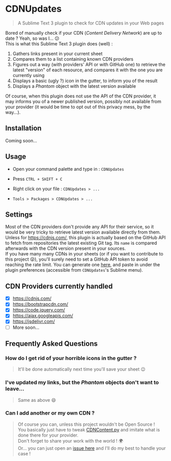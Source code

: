 # CDNUpdates

> A Sublime Text 3 plugin to check for CDN updates in your Web pages

Bored of manually check if your CDN (_Content Delivery Network_) are up to date ? Yeah, so was I... :confused:  
This is what this Sublime Text 3 plugin does (well) :

1. Gathers links present in your current sheet
2. Compares them to a list containing known CDN providers
3. Figures out a way (with providers' API or with GitHub one) to retrieve the latest "version" of each resource, and compares it with the one you are currently using
4. Displays a basic (ugly ?) icon in the gutter, to inform you of the result
5. Displays a _Phantom_ object with the latest version available

Of course, when this plugin does not use the API of the CDN provider, it may informs you of a newer published version, possibly not available from your provider (it would be time to opt out of this privacy mess, by the way...).

## Installation

Coming soon...

## Usage

* Open your command palette and type in : `CDNUpdates`

* Press `CTRL + SHIFT + C`

* Right click on your file : `CDNUpdates > ...`

* `Tools > Packages > CDNUpdates > ...`

## Settings

Most of the CDN providers don't provide any API for their service, so it would be very tricky to retrieve latest version available directly from them.  
Unless for <https://cdnjs.com/>, this plugin is actually based on the GitHub API to fetch from repositories the latest existing Git tag. Its `name` is compared afterwards with the CDN version present in your sources.  
If you have many many CDNs in your sheets (or if you want to contribute to this project 😜), you'll surely need to set a GitHub API token to avoid reaching the rate limit. You can generate one [here](https://github.com/settings/tokens), and paste in under the plugin preferences (accessible from `CDNUpdates`'s Sublime menu).

## CDN Providers currently handled

* [X] <https://cdnjs.com/>
* [X] <https://bootstrapcdn.com/>
* [X] <https://code.jquery.com/>
* [X] <https://ajax.googleapis.com/>
* [X] <https://jsdelivr.com/>
* [ ] More soon...

## Frequently Asked Questions

### How do I get rid of your horrible icons in the gutter ?

> It'll be done automatically next time you'll save your sheet :wink:

### I've updated my links, but the _Phantom_ objects don't want to leave...

> Same as above :smile:

### Can I add another or my own CDN ?

> Of course you can, unless this project wouldn't be Open Source !  
> You basically just have to tweak [CDNContent.py](CDNContent.py) and imitate what is done there for your provider.  
> Don't forget to share your work with the world ! :earth_africa:  
> Or... you can just open an [issue here](https://github.com/HorlogeSkynet/CDNUpdates/issues/new) and I'll do my best to handle your case !
